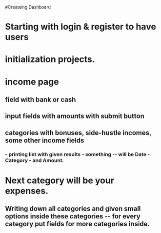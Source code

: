 #Createing Dashboard

# Starting with login & register to have users

# initialization projects.

# income page

## field with bank or cash

## input fields with amounts with submit button

## categories with bonuses, side-hustle incomes, some other income fields

### - printing list with given results - something -- will be Date - Category - and Amount.

# Next category will be your expenses.

## Writing down all categories and given small options inside these categories -- for every category put fields for more categories inside.
